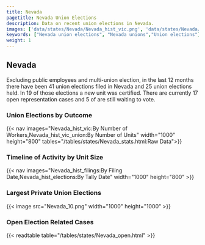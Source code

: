 ```yaml
---
title: Nevada
pagetitle: Nevada Union Elections
description: Data on recent union elections in Nevada.
images: ['data/states/Nevada/Nevada_hist_vic.png', 'data/states/Nevada/Nevada_hist_size.png', 'data/states/Nevada/Nevada_10.png']
keywords: ["Nevada union elections", "Nevada unions","Union elections"]
weight: 1
---
```

##  Nevada

Excluding public employees and multi-union election, in the last 12 months there have been 41 union elections filed in Nevada and 25 union elections held. In 19 of those elections a new unit was certified. There are currently 17 open representation cases and 5 of are still waiting to vote.

### Union Elections by Outcome
{{< nav images="Nevada_hist_vic:By Number of Workers,Nevada_hist_vic_union:By Number of Units" width="1000" height="800" tables="/tables/states/Nevada_stats.html:Raw Data">}}

### Timeline of Activity by Unit Size
{{< nav images="Nevada_hist_filings:By Filing Date,Nevada_hist_elections:By Tally Date" width="1000" height="800" >}}

### Largest Private Union Elections
{{< image src="Nevada_10.png" width="1000" height="1000"  >}}

### Open Election Related Cases
{{< readtable table="/tables/states/Nevada_open.html" >}}

